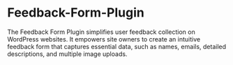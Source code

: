 # Feedback-Form-Plugin
 The Feedback Form Plugin simplifies user feedback collection on WordPress websites. It empowers site owners to create an intuitive feedback form that captures essential data, such as names, emails, detailed descriptions, and multiple image uploads. 
